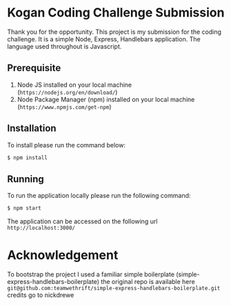 # Kogan Coding Challenge Submission
Thank you for the opportunity. This project is my submission for the coding challenge.
It is a simple Node, Express, Handlebars application. The language used throughout is Javascript.

## Prerequisite
1. Node JS installed on your local machine (`https://nodejs.org/en/download/`)
2. Node Package Manager (npm) installed on your local machine (`https://www.npmjs.com/get-npm`)

## Installation
To install please run the command below:
```bash
$ npm install
```
## Running
To run the application locally please run the following command:
```bash
$ npm start
```
The application can be accessed on the following url `http://localhost:3000/`

# Acknowledgement
To bootstrap the project I used a familiar simple boilerplate (simple-express-handlebars-boilerplate) 
the original repo is available here `git@github.com:teamwethrift/simple-express-handlebars-boilerplate.git`
credits go to nickdrewe